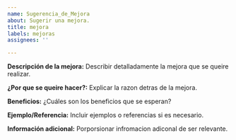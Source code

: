 ```yaml
---
name: Sugerencia_de_Mejora
about: Sugerir una mejora.
title: mejora
labels: mejoras
assignees: ''

---
```


**Descripción de la mejora:**
Describir detalladamente la mejora que se queire realizar.

**¿Por que se queire hacer?:**
Explicar la razon detras de la mejora.

**Beneficios:**
¿Cuáles son los beneficios que se esperan?

**Ejemplo/Referencia:**
Incluir ejemplos o referencias si es necesario.

**Información adicional:**
Porporsionar infromacion adiconal de ser relevante.
